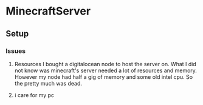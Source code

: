 # MinecraftServer
## Setup
### Issues 
1. Resources
I bought a digitalocean node to host the server on. What I did not know was minecraft's server needed a lot of resources and memory. 
However my node had half a gig of memory and some old intel cpu. So the pretty much was dead.  

2. i care for my pc
